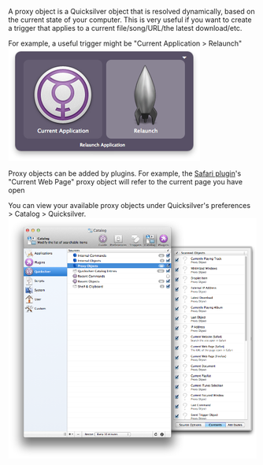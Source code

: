 A proxy object is a Quicksilver object that is resolved dynamically,
based on the current state of your computer. This is very useful if you
want to create a trigger that applies to a current file/song/URL/the
latest download/etc.

For example, a useful trigger might be "Current Application \> Relaunch"
![Relaunch_Current_Application.png>](images/Relaunch_Current_Application.png "File:Relaunch_Current_Application.png")

Proxy objects can be added by plugins. For example, the [Safari
plugin](Safari_Module "wikilink")'s "Current Web Page" proxy object will
refer to the current page you have open

You can view your available proxy objects under Quicksilver's
preferences \> Catalog \> Quicksilver.
![Proxy_Objects_in_Catalog.png>](images/Proxy_Objects_in_Catalog.png "File:Proxy_Objects_in_Catalog.png")